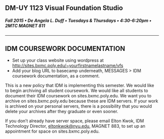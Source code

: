 ## DM-UY 1123 Visual Foundation Studio
##### Fall 2015 • De Angela L. Duff • Tuesdays & Thursdays • 4:30-6:20pm • 2MTC MAGNET 811 
---

## IDM COURSEWORK DOCUMENTATION

* Set up your class website using wordpress at http://sites.bxmc.poly.edu/~yourfirstnamelastname/vfs
* Add your blog URL to basecamp underneath, MESSAGES > IDM coursework documentation, as a comment. 

This is a new policy that IDM is implementing this semester. We would like to begin archiving all student coursework. We would like all students to document their IDM coursework on sites.bxmc.poly.edu. We want you to archive on sites.bxmc.poly.edu because these are IDM servers. If your work is archived on your personal servers, there is a possibility that you would delete your archives after they graduate or even sooner.

If you don’t already have server space, please email Elton Kwok, IDM Technology Director, eltonkwok@nyu.edu, MAGNET 883, to set up an appointment for space on sites.bxmc.poly.edu.